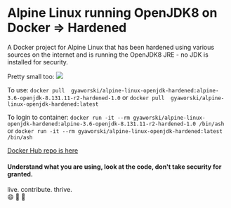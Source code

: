 # Alpine Linux running OpenJDK8 on Docker => Hardened
A Docker project for Alpine Linux that has been hardened using various sources on the internet and is running the OpenJDK8 JRE - no JDK is installed for security.

Pretty small too:
[![](https://images.microbadger.com/badges/image/gyaworski/alpine-linux-openjdk-hardened:alpine-3.6-openjdk-8.131.11-r2-hardened-1.0.svg)](https://microbadger.com/images/gyaworski/alpine-linux-openjdk-hardened:alpine-3.6-openjdk-8.131.11-r2-hardened-1.0 "Get your own image badge on microbadger.com")

To use:
`docker pull  gyaworski/alpine-linux-openjdk-hardened:alpine-3.6-openjdk-8.131.11-r2-hardened-1.0` or `docker pull  gyaworski/alpine-linux-openjdk-hardened:latest`

To login to container:
`docker run -it --rm gyaworski/alpine-linux-openjdk-hardened:alpine-3.6-openjdk-8.131.11-r2-hardened-1.0 /bin/ash` or `docker run -it --rm gyaworski/alpine-linux-openjdk-hardened:latest /bin/ash`

[Docker Hub repo is here](https://hub.docker.com/r/gyaworski/alpine-linux-openjdk-hardened/)

#### Understand what you are using, look at the code, don't take security for granted. 

live. contribute. thrive.  
:smile: :rocket: :muscle:
